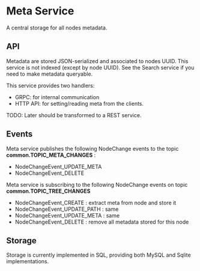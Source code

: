 # Meta Service

A central storage for all nodes metadata.

## API

Metadata are stored JSON-serialized and associated to nodes UUID. This service is not indexed (except by node UUID). See the Search service if you need to make metadata queryable.

This service provides two handlers:

- GRPC: for internal communication
- HTTP API: for setting/reading meta from the clients.

TODO: Later should be transformed to a REST service.

## Events

Meta service publishes the following NodeChange events to the topic **common.TOPIC\_META\_CHANGES** :

- NodeChangeEvent\_UPDATE\_META
- NodeChangeEvent\_DELETE

Meta service is subscribing to the following NodeChange events on topic **common.TOPIC\_TREE\_CHANGES**

- NodeChangeEvent\_CREATE : extract meta from node and store it
- NodeChangeEvent\_UPDATE\_PATH : same
- NodeChangeEvent\_UPDATE\_META : same
- NodeChangeEvent\_DELETE : remove all metadata stored for this node

## Storage

Storage is currently implemented in SQL, providing both MySQL and Sqlite implementations.
